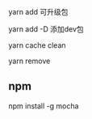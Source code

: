 yarn add 可升级包


yarn add -D  添加dev包


yarn cache clean


yarn remove












## npm

npm install -g mocha
